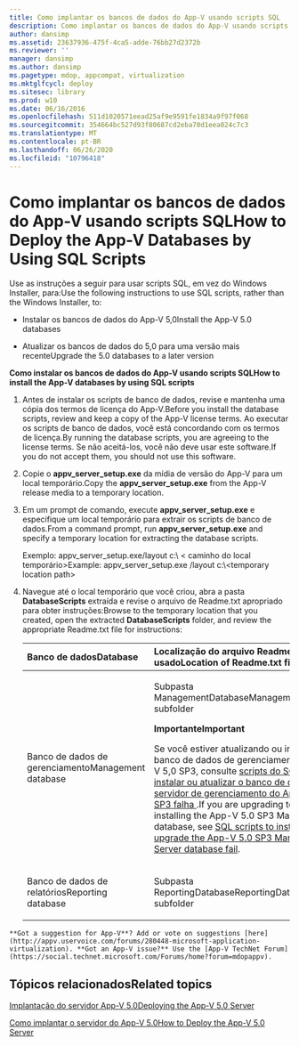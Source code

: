 ```yaml
---
title: Como implantar os bancos de dados do App-V usando scripts SQL
description: Como implantar os bancos de dados do App-V usando scripts SQL
author: dansimp
ms.assetid: 23637936-475f-4ca5-adde-76bb27d2372b
ms.reviewer: ''
manager: dansimp
ms.author: dansimp
ms.pagetype: mdop, appcompat, virtualization
ms.mktglfcycl: deploy
ms.sitesec: library
ms.prod: w10
ms.date: 06/16/2016
ms.openlocfilehash: 511d1020571eead25af9e9591fe1834a9f97f068
ms.sourcegitcommit: 354664bc527d93f80687cd2eba70d1eea024c7c3
ms.translationtype: MT
ms.contentlocale: pt-BR
ms.lasthandoff: 06/26/2020
ms.locfileid: "10796418"
---
```

# <span data-ttu-id="22757-103">Como implantar os bancos de dados do App-V usando scripts SQL</span><span class="sxs-lookup"><span data-stu-id="22757-103">How to Deploy the App-V Databases by Using SQL Scripts</span></span>


<span data-ttu-id="22757-104">Use as instruções a seguir para usar scripts SQL, em vez do Windows Installer, para:</span><span class="sxs-lookup"><span data-stu-id="22757-104">Use the following instructions to use SQL scripts, rather than the Windows Installer, to:</span></span>

-   <span data-ttu-id="22757-105">Instalar os bancos de dados do App-V 5,0</span><span class="sxs-lookup"><span data-stu-id="22757-105">Install the App-V 5.0 databases</span></span>

-   <span data-ttu-id="22757-106">Atualizar os bancos de dados do 5,0 para uma versão mais recente</span><span class="sxs-lookup"><span data-stu-id="22757-106">Upgrade the 5.0 databases to a later version</span></span>

**<span data-ttu-id="22757-107">Como instalar os bancos de dados do App-V usando scripts SQL</span><span class="sxs-lookup"><span data-stu-id="22757-107">How to install the App-V databases by using SQL scripts</span></span>**

1. <span data-ttu-id="22757-108">Antes de instalar os scripts de banco de dados, revise e mantenha uma cópia dos termos de licença do App-V.</span><span class="sxs-lookup"><span data-stu-id="22757-108">Before you install the database scripts, review and keep a copy of the App-V license terms.</span></span> <span data-ttu-id="22757-109">Ao executar os scripts de banco de dados, você está concordando com os termos de licença.</span><span class="sxs-lookup"><span data-stu-id="22757-109">By running the database scripts, you are agreeing to the license terms.</span></span> <span data-ttu-id="22757-110">Se não aceitá-los, você não deve usar este software.</span><span class="sxs-lookup"><span data-stu-id="22757-110">If you do not accept them, you should not use this software.</span></span>

2. <span data-ttu-id="22757-111">Copie o **appv\_server\_setup.exe** da mídia de versão do App-V para um local temporário.</span><span class="sxs-lookup"><span data-stu-id="22757-111">Copy the **appv\_server\_setup.exe** from the App-V release media to a temporary location.</span></span>

3. <span data-ttu-id="22757-112">Em um prompt de comando, execute **appv\_server\_setup.exe** e especifique um local temporário para extrair os scripts de banco de dados.</span><span class="sxs-lookup"><span data-stu-id="22757-112">From a command prompt, run **appv\_server\_setup.exe** and specify a temporary location for extracting the database scripts.</span></span>

   <span data-ttu-id="22757-113">Exemplo: appv\_server\_setup.exe/layout c:\\ &lt; caminho do local temporário&gt;</span><span class="sxs-lookup"><span data-stu-id="22757-113">Example: appv\_server\_setup.exe /layout c:\\&lt;temporary location path&gt;</span></span>

4. <span data-ttu-id="22757-114">Navegue até o local temporário que você criou, abra a pasta **DatabaseScripts** extraída e revise o arquivo de Readme.txt apropriado para obter instruções:</span><span class="sxs-lookup"><span data-stu-id="22757-114">Browse to the temporary location that you created, open the extracted **DatabaseScripts** folder, and review the appropriate Readme.txt file for instructions:</span></span>

   <table>
   <colgroup>
   <col width="50%" />
   <col width="50%" />
   </colgroup>
   <thead>
   <tr class="header">
   <th align="left"><span data-ttu-id="22757-115">Banco de dados</span><span class="sxs-lookup"><span data-stu-id="22757-115">Database</span></span></th>
   <th align="left"><span data-ttu-id="22757-116">Localização do arquivo Readme.txt a ser usado</span><span class="sxs-lookup"><span data-stu-id="22757-116">Location of Readme.txt file to use</span></span></th>
   </tr>
   </thead>
   <tbody>
   <tr class="odd">
   <td align="left"><p><span data-ttu-id="22757-117">Banco de dados de gerenciamento</span><span class="sxs-lookup"><span data-stu-id="22757-117">Management database</span></span></p></td>
   <td align="left"><p><span data-ttu-id="22757-118">Subpasta ManagementDatabase</span><span class="sxs-lookup"><span data-stu-id="22757-118">ManagementDatabase subfolder</span></span></p>
   <div class="alert">
   <strong><span data-ttu-id="22757-119">Importante</span><span class="sxs-lookup"><span data-stu-id="22757-119">Important</span></span></strong><br/><p><span data-ttu-id="22757-120">Se você estiver atualizando ou instalando o banco de dados de gerenciamento do App-V 5,0 SP3, consulte <a href="https://support.microsoft.com/kb/3031340" data-raw-source="[SQL scripts to install or upgrade the App-V 5.0 SP3 Management Server database fail](https://support.microsoft.com/kb/3031340)"> scripts do SQL para instalar ou atualizar o banco de dados do servidor de gerenciamento do App-v 5,0 SP3 falha </a> .</span><span class="sxs-lookup"><span data-stu-id="22757-120">If you are upgrading to or installing the App-V 5.0 SP3 Management database, see <a href="https://support.microsoft.com/kb/3031340" data-raw-source="[SQL scripts to install or upgrade the App-V 5.0 SP3 Management Server database fail](https://support.microsoft.com/kb/3031340)">SQL scripts to install or upgrade the App-V 5.0 SP3 Management Server database fail</a>.</span></span></p>
   </div>
   <div>

   </div></td>
   </tr>
   <tr class="even">
   <td align="left"><p><span data-ttu-id="22757-121">Banco de dados de relatórios</span><span class="sxs-lookup"><span data-stu-id="22757-121">Reporting database</span></span></p></td>
   <td align="left"><p><span data-ttu-id="22757-122">Subpasta ReportingDatabase</span><span class="sxs-lookup"><span data-stu-id="22757-122">ReportingDatabase subfolder</span></span></p></td>
   </tr>
   </tbody>
   </table>



~~~
**Got a suggestion for App-V**? Add or vote on suggestions [here](http://appv.uservoice.com/forums/280448-microsoft-application-virtualization). **Got an App-V issue?** Use the [App-V TechNet Forum](https://social.technet.microsoft.com/Forums/home?forum=mdopappv).
~~~

## <span data-ttu-id="22757-123">Tópicos relacionados</span><span class="sxs-lookup"><span data-stu-id="22757-123">Related topics</span></span>


[<span data-ttu-id="22757-124">Implantação do servidor App-V 5.0</span><span class="sxs-lookup"><span data-stu-id="22757-124">Deploying the App-V 5.0 Server</span></span>](deploying-the-app-v-50-server.md)

[<span data-ttu-id="22757-125">Como implantar o servidor do App-V 5.0</span><span class="sxs-lookup"><span data-stu-id="22757-125">How to Deploy the App-V 5.0 Server</span></span>](how-to-deploy-the-app-v-50-server-50sp3.md)









